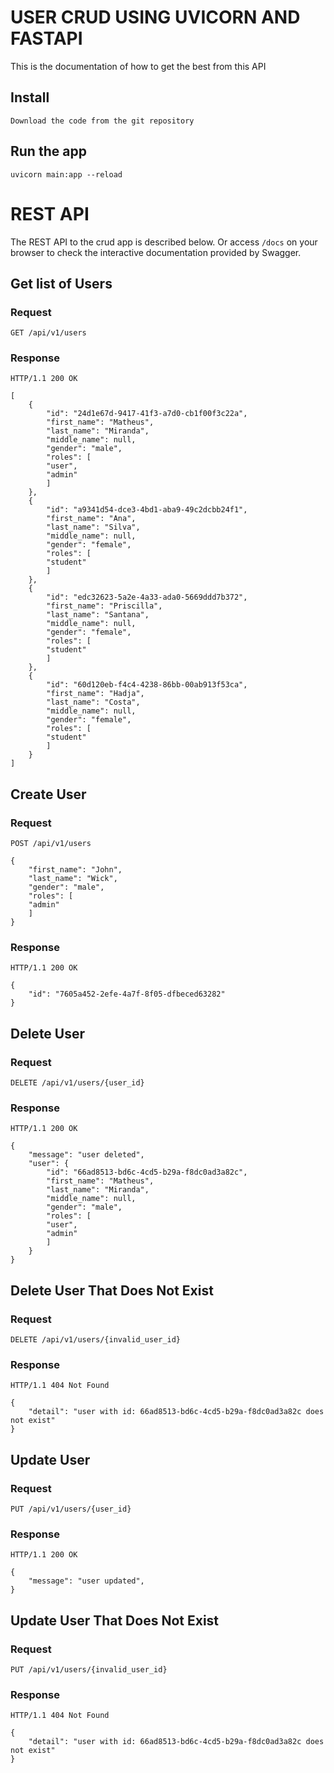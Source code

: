 # USER CRUD USING UVICORN AND FASTAPI

This is the documentation of how to get the
best from this API

## Install

    Download the code from the git repository

## Run the app

    uvicorn main:app --reload

# REST API

The REST API to the crud app is described below.
Or access `/docs` on your browser to check the
interactive documentation provided by Swagger.

## Get list of Users

### Request

`GET /api/v1/users`

### Response

    HTTP/1.1 200 OK

    [
        {
            "id": "24d1e67d-9417-41f3-a7d0-cb1f00f3c22a",
            "first_name": "Matheus",
            "last_name": "Miranda",
            "middle_name": null,
            "gender": "male",
            "roles": [
            "user",
            "admin"
            ]
        },
        {
            "id": "a9341d54-dce3-4bd1-aba9-49c2dcbb24f1",
            "first_name": "Ana",
            "last_name": "Silva",
            "middle_name": null,
            "gender": "female",
            "roles": [
            "student"
            ]
        },
        {
            "id": "edc32623-5a2e-4a33-ada0-5669ddd7b372",
            "first_name": "Priscilla",
            "last_name": "Santana",
            "middle_name": null,
            "gender": "female",
            "roles": [
            "student"
            ]
        },
        {
            "id": "60d120eb-f4c4-4238-86bb-00ab913f53ca",
            "first_name": "Hadja",
            "last_name": "Costa",
            "middle_name": null,
            "gender": "female",
            "roles": [
            "student"
            ]
        }
    ]

## Create User

### Request

`POST /api/v1/users`

    {
        "first_name": "John",
        "last_name": "Wick",
        "gender": "male",
        "roles": [
        "admin"
        ]
    }

### Response

    HTTP/1.1 200 OK

    {
        "id": "7605a452-2efe-4a7f-8f05-dfbeced63282"
    }

## Delete User

### Request

`DELETE /api/v1/users/{user_id}`

### Response

    HTTP/1.1 200 OK

    {
        "message": "user deleted",
        "user": {
            "id": "66ad8513-bd6c-4cd5-b29a-f8dc0ad3a82c",
            "first_name": "Matheus",
            "last_name": "Miranda",
            "middle_name": null,
            "gender": "male",
            "roles": [
            "user",
            "admin"
            ]
        }
    }

## Delete User That Does Not Exist

### Request

`DELETE /api/v1/users/{invalid_user_id}`

### Response

    HTTP/1.1 404 Not Found

    {
        "detail": "user with id: 66ad8513-bd6c-4cd5-b29a-f8dc0ad3a82c does not exist"
    }

## Update User

### Request

`PUT /api/v1/users/{user_id}`

### Response

    HTTP/1.1 200 OK

    {
        "message": "user updated",
    }

## Update User That Does Not Exist

### Request

`PUT /api/v1/users/{invalid_user_id}`

### Response

    HTTP/1.1 404 Not Found

    {
        "detail": "user with id: 66ad8513-bd6c-4cd5-b29a-f8dc0ad3a82c does not exist"
    }
